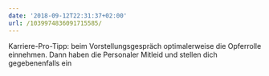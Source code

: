 ```yaml
---
date: '2018-09-12T22:31:37+02:00'
url: /1039974836091715585/
---
```

Karriere-Pro-Tipp: beim Vorstellungsgespräch optimalerweise die Opferrolle einnehmen. Dann haben die Personaler Mitleid und stellen dich gegebenenfalls ein
